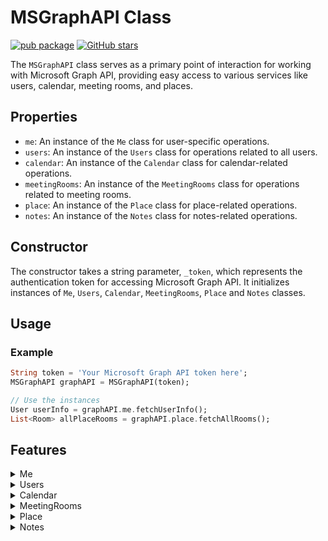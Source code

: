 # MSGraphAPI Class

[![pub package](https://img.shields.io/pub/v/microsoft_graph_api.svg)](https://pub.dev/packages/microsoft_graph_api) [![GitHub stars](https://img.shields.io/github/stars/PlaxXOnline/microsoft_graph_api.svg?style=social&label=Star)](https://github.com/PlaxXOnline/microsoft_graph_api)

The `MSGraphAPI` class serves as a primary point of interaction for working with Microsoft Graph API, providing easy access to various services like users, calendar, meeting rooms, and places.

## Properties
- `me`: An instance of the `Me` class for user-specific operations.
- `users`: An instance of the `Users` class for operations related to all users.
- `calendar`: An instance of the `Calendar` class for calendar-related operations.
- `meetingRooms`: An instance of the `MeetingRooms` class for operations related to meeting rooms.
- `place`: An instance of the `Place` class for place-related operations.
- `notes`: An instance of the `Notes` class for notes-related operations.

## Constructor
The constructor takes a string parameter, `_token`, which represents the authentication token for accessing Microsoft Graph API. It initializes instances of `Me`, `Users`, `Calendar`, `MeetingRooms`, `Place` and `Notes` classes.

## Usage

### Example

```dart
String token = 'Your Microsoft Graph API token here';
MSGraphAPI graphAPI = MSGraphAPI(token);

// Use the instances
User userInfo = graphAPI.me.fetchUserInfo();
List<Room> allPlaceRooms = graphAPI.place.fetchAllRooms();
```



## Features

<details>
  <summary>Me</summary>

#### Fetch User Information

The `fetchUserInfo` method is used to fetch the user's information from the Microsoft Graph API. The method sends a GET request and does not require any parameters. It returns a `Future<User>` object that represents the user's information.

```dart
User user = await graphAPI.me.fetchUserInfo();
```

#### Change Password

The `changePassword` method is used to change the user's password. It requires two parameters: `currentPassword` and `newPassword`, which represent the current and new passwords, respectively. The method sends a PATCH request to the Microsoft Graph API and returns a `Future<bool>` indicating the success of the operation.

```dart
bool isChanged = await graphAPI.me.changePassword(currentPassword, newPassword);
```

#### Fetch User Profile Image

The `fetchUserProfileImage` method is used to fetch the user's profile image from the Microsoft Graph API. The method sends a GET request and requires a `size` parameter, which specifies the desired size of the image. It returns a `Future<ImageProvider> object representing the user's profile image.

```dart
ImageProvider image = await graphAPI.me.fetchUserProfileImage(size);
```


#### Fetch Time Zones

The `fetchTimeZones` method fetches a list of time zones supported by the Microsoft Graph API. This function is asynchronous and returns a list of `TimeZone` objects.

The function sends a GET request to the Microsoft Graph API.

If the request is successful (HTTP status code 200), the function transforms the 'value' field from the response data into a list of `TimeZone` objects, which contains the time zones, and returns this list.

In case of an error (e.g., network error, invalid response data, etc.), the function throws an exception with an appropriate error message.


```dart
List<TimeZone> timeZones = await graphAPI.me.fetchTimeZones();
```


#### Fetch OneNote Notebooks

The fetchOneNoteNotebooks` method is designed to retrieve all OneNote notebooks associated with the authenticated user from the Microsoft Graph API. It carries out a GET request for these notebooks. An authorization header with the bearer token is essential for this request. If the request concludes successfully, it returns a list of notebooks. In the event of an error during the request, an error message is logged.

```dart
List<Map<String, dynamic>> notebooks = await fetchOneNoteNotebooks();
```

</details>

<details>
  <summary>Users</summary>

#### Fetch Specific User Information

The `fetchSpecificUserInfo` method is used to fetch the user's information for a specific user from the Microsoft Graph API. The method sends a GET request and requires the `userId` parameter. It returns a `Future<User>` object that represents the user's information.

```dart
User user = await graphAPI.users.fetchSpecificUserInfo(userId);
```

#### Create User

The `createUser` method is used to create a new user. It requires four parameters: `displayName`, `mailNickname`, `userPrincipalName`, and `password`. The method sends a POST request to the Microsoft Graph API and returns a `Future<User>` object representing the newly created user.

```dart
User newUser = await Users.createUser(displayName, mailNickname, userPrincipalName, password);
```

#### Delete User

The `deleteUser` method is used to delete a user. It requires the `userId` parameter and sends a DELETE request to the Microsoft Graph API. It returns a Future<bool>` indicating the success of the deletion operation.

```dart
bool success = await Users.deleteUser(userId);
```

#### Fetch OneNote Notebooks for a Specific User

The `fetchOneNoteNotebooksForUser` method aims to obtain OneNote notebooks associated with a specific user, identified by their ID or userPrincipalName, from the Microsoft Graph API. This method executes a GET request for the notebooks of the specified user. The request mandates an authorization header with the bearer token. When the request is successful, it yields a list of notebooks for that user. If any error arises during the request, an error message is logged.

```dart
List<Map<String, dynamic>> userNotebooks = await fetchOneNoteNotebooksForUser(userIdOrPrincipal);
```

#### Fetch All User Rooms (Beta)

The `fetchAllUserRooms` method is used to fetch all user rooms. This method sends a GET request to the 'findRooms' endpoint of the Microsoft Graph API and converts the response data into a list of 'Room' objects. It returns a Future<List<Room>>` representing all the rooms fetched by the user.


```dart
List<Room> rooms = await Users.fetchAllUserRooms();
```

</details>

<details>
  <summary>Calendar</summary>

#### Fetch Calendar Events for Range

The `fetchCalendarEventsForRange` method is used to fetch calendar events within a specific date range. The method sends a GET request and requires the `startDateTime` and `endDateTime` parameters. It returns a `Future<List<CalendarEvent>>` object that represents the calendar events within the given date range.

```dart
List<CalendarEvent> events = await Calendar.fetchCalendarEventsForRange(startDateTime, endDateTime);
```

#### Create Calendar Event

The `createCalendarEvent` method is used to create a calendar event via the Microsoft Graph API. It performs a POST request to create the calendar event. The request requires an authorization header with the bearer token. This method accepts a range of optional parameters representing various attributes of the event to be created.

The parameters include `id`, `createdDateTime`, `lastModifiedDateTime`, `isReminderOn`, `subject`, `bodyPreview`, `isAllDay`, `isOrganizer`, `startDateTime`, `endDateTime`, a list of `attendees`, and `organizer`.

If a parameter is provided, it's included in the data sent in the request. If `attendees` or `organizer` are provided, they're converted to JSON before being included in the request data.

The function tries to create a calendar event and returns a `Future` that completes with a `CalendarEvent` if the request was successful. If an error occurs during the request, an error message is logged and the error is rethrown.

```dart
await Calendar.createCalendarEvent(
    id: 'event1',
    createdDateTime: '2023-06-21T10:00:00.000Z',
    lastModifiedDateTime: '2023-06-21T10:00:00.000Z',
    isReminderOn: true,
    subject: 'Important Meeting',
    bodyPreview: 'Discussing project status',
    isAllDay: false,
    isOrganizer: true,
    startDateTime: '2023-06-22T10:00:00.000Z',
    endDateTime: '2023-06-22T12:00:00.000Z',
    attendees: [Attendee(name: 'John Doe', email: 'johndoe@example.com')],
    organizer: Organizer(name: 'Jane Doe', email: 'janedoe@example.com')
);
```

#### Fetch Calendars

The `fetchCalendars` method is used to fetch calendar objects from the Microsoft Graph API. It performs a GET request to obtain the calendars. The request requires an authorization header with the bearer token. This method accepts one optional parameter `userId` to specify whose calendars to fetch. If `userId` is not provided, the calendars of the current user will be fetched.

The function attempts to fetch the calendars and returns a `Future` that completes with a list of `Calendar` objects if the request was successful. If an error occurs during the request, it prints an error message and rethrows the error.



```dart
List<Calendar> myCalendars = await Calendar.fetchCalendars();
List<Calendar> usersCalendars = await Calendar.fetchCalendars(userId: 'UserId here');
```

#### Find Meeting Times

The findMeetingTimes method is used to suggest meeting times based on availability data from the Microsoft Graph API. It performs a POST request to fetch the suggested meeting times. The request requires an authorization header with the bearer token. This method accepts optional parameters including `userId`, `attendees`, `timeSlots`, `locationConstraint`, and `meetingDuration`.

The parameters work as follows:

`userId`: The ID of the user for whom to find meeting times. If not provided, the current user is assumed.
`attendees`: A list of attendees for the meeting.
`timeSlots`: A list of available time slots for the meeting.
`locationConstraint`: The constraints on the location of the meeting.
`meetingDuration`: The duration of the meeting.
The function creates a map from the provided parameters, converts it to JSON, and includes it in the body of the POST request. It then attempts to fetch the meeting time suggestions and returns a `Future that completes with a `MeetingTimeSuggestionsResult` object if the request was successful. If an error occurs during the request, it prints an error message and rethrows the error.



```dart
MeetingTimeSuggestionsResult otherUsersMeetingTimes = await Calendar.findMeetingTimes(
    userId: 'user1',
    attendees: [Attendee(name: 'John Doe', email: 'johndoe@example.com')],
    timeSlots: [TimeSlot(start: '2023-06-22T09:00:00.000Z', end: '2023-06-22T18:00:00.000Z')],
    locationConstraint: LocationConstraint(isRequired: false, suggestLocation: false),
    meetingDuration: 'PT1H' //The length of the meeting, denoted in ISO8601 format. For example, 1 hour is denoted as 'PT1H', where 'P' is the duration designator, 'T' is the time designator, and 'H' is the hour designator. Use M to indicate minutes for the duration; for example, 2 hours and 30 minutes would be 'PT2H30M'. If no meeting duration is specified, findMeetingTimes uses the default of 30 minutes.
);

MeetingTimeSuggestionsResult myMeetingTimes = await Calendar.findMeetingTimes(
attendees: [Attendee(name: 'John Doe', email: 'johndoe@example.com')],
timeSlots: [TimeSlot(start: '2023-06-22T09:00:00.000Z', end: '2023-06-22T18:00:00.000Z')],
locationConstraint: LocationConstraint(isRequired: false, suggestLocation: false),
meetingDuration: 'PT1H' //The length of the meeting, denoted in ISO8601 format. For example, 1 hour is denoted as 'PT1H', where 'P' is the duration designator, 'T' is the time designator, and 'H' is the hour designator. Use M to indicate minutes for the duration; for example, 2 hours and 30 minutes would be 'PT2H30M'. If no meeting duration is specified, findMeetingTimes uses the default of 30 minutes.
);
```

#### Get Free/Busy Schedule

The `getFreeBusySchedule method fetches the free/busy schedule of specific users from the Microsoft Graph API within a given date-time range.

This function is asynchronous and returns a `ScheduleResponse` object. It takes in four parameters:

1. `startTime`: The start date-time in ISO format to define the range for which to fetch the schedule.
2. `endTime`: The end date-time in ISO format to define the range for which to fetch the schedule.
3. `userId` (optional): The ID of the user for whom to fetch the schedule. If not provided, the function fetches the schedule for the currently authenticated user.
4. `timeZone` (optional): The time zone in which to return the schedule. If not provided, the function uses 'W. Europe Standard Time' as the default time zone.

5. The function sends a POST request to the Microsoft Graph API. The requested URL includes the user ID (if provided), and the request body includes the start and end times, the time zone, and an availability view interval of 60 minutes.

If the request is successful, the function transforms the response data into a `ScheduleResponse` object and returns this object.

In case of an error (e.g., network error, invalid response data, etc.), the function catches the exception, logs an appropriate error message, and rethrows the exception.


```dart
ScheduleResponse schedule = getFreeBusySchedule(
  '2023-06-21T10:00:00',
  '2023-06-21T16:00:00',
  'userID',
  TimeZone('W. Europe Standard Time'),
);
```


</details>

<details>
  <summary>MeetingRooms</summary>

#### Book Meeting Room

The `bookMeetingRoom` method is used to book a meeting room by creating a new event. It requires a `Map<String, dynamic>` parameter representing the event to be created. This event should represent the booking of the meeting room. The method sends a POST request to the Microsoft Graph API. If the request is successful, it logs a success message. If the request fails, it logs the error message.

```dart
await MeetingRooms.bookMeetingRoom(event);
```
</details>

<details>
  <summary>Place</summary>

#### Fetch All Rooms

The `fetchAllRooms` method is used to fetch all the rooms from the Microsoft Graph API. It performs a GET request for the rooms. The request requires an authorization header with the bearer token. If the request is successful, it logs the rooms. If there's an error during the request, it logs an error message.

```dart
List<Room> rooms = Place.fetchAllRooms();
```

#### Fetch All Room Lists

The `fetchAllRoomLists` method is used to fetch all the room lists from the Microsoft Graph API. It performs a GET request for the room lists. The request requires an authorization header with the bearer token. If the request is successful, it logs the room lists. If there's an error during the request, it logs an error message.

```dart
List<Room> rooms = Place.fetchAllRooms();
```
</details>

<details>
  <summary>Notes</summary>

#### Fetch All Rooms

The `fetchAllRooms` method is used to fetch all the rooms from the Microsoft Graph API. It performs a GET request for the rooms. The request requires an authorization header with the bearer token. If the request is successful, it logs the rooms. If there's an error during the request, it logs an error message.

```dart
List<Room> rooms = Place.fetchAllRooms();
```

#### Fetch All Room Lists

The `fetchAllRoomLists` method is used to fetch all the room lists from the Microsoft Graph API. It performs a GET request for the room lists. The request requires an authorization header with the bearer token. If the request is successful, it logs the room lists. If there's an error during the request, it logs an error message.

```dart
List<Room> rooms = Place.fetchAllRooms();
```
</details>
